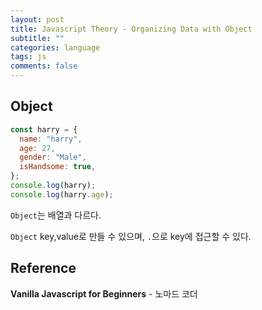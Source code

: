 ```yaml
---
layout: post
title: Javascript Theory - Organizing Data with Object
subtitle: ""
categories: language
tags: js
comments: false
---
```


## Object

```js
const harry = {
  name: "harry",
  age: 27,
  gender: "Male",
  isHandsome: true,
};
console.log(harry);
console.log(harry.age);
```

`Object`는 배열과 다르다.

`Object` key,value로 만들 수 있으며, `.`으로 key에 접근할 수 있다.

## Reference

**Vanilla Javascript for Beginners** - 노마드 코더
